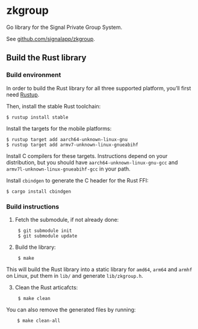 # zkgroup

Go library for the Signal Private Group System.

See [github.com/signalapp/zkgroup](https://github.com/signalapp/zkgroup).

## Build the Rust library

### Build environment

In order to build the Rust library for all three supported platform, you’ll
first need [Rustup](https://rustup.rs/).

Then, install the stable Rust toolchain:

    $ rustup install stable

Install the targets for the mobile platforms:

    $ rustup target add aarch64-unknown-linux-gnu
    $ rustup target add armv7-unknown-linux-gnueabihf

Install C compilers for these targets. Instructions depend on your distribution,
but you should have `aarch64-unknown-linux-gnu-gcc` and
`armv7l-unknown-linux-gnueabihf-gcc` in your path.

Install `cbindgen` to generate the C header for the Rust FFI:

    $ cargo install cbindgen

### Build instructions

1. Fetch the submodule, if not already done:

        $ git submodule init
        $ git submodule update

2. Build the library:

        $ make

This will build the Rust library into a static library for `amd64`, `arm64` and
`armhf` on Linux, put them in `lib/` and generate `lib/zkgroup.h`.

3. Clean the Rust articafcts:

        $ make clean

You can also remove the generated files by running:

        $ make clean-all
